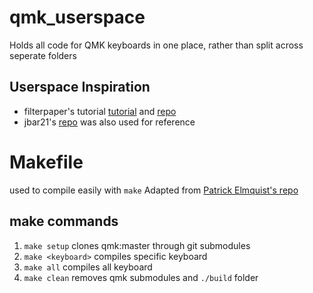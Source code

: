 # qmk_userspace
Holds all code for QMK keyboards in one place, rather than split across seperate folders

## Userspace Inspiration
- filterpaper's tutorial [tutorial](https://filterpaper.github.io/qmk/userspace) and [repo](https://github.com/filterpaper/qmk_userspace) 
- jbar21's [repo](https://github.com/jbarr21/qmk_userspace) was also used for reference

# Makefile
used to compile easily with `make`
Adapted from [Patrick Elmquist's repo](https://github.com/patrick-elmquist/keymaps)

## make commands
1. `make setup`
clones qmk:master through git submodules
2. `make <keyboard>`
compiles specific keyboard
3. `make all`
compiles all keyboard
3. `make clean`
removes qmk submodules and `./build` folder
